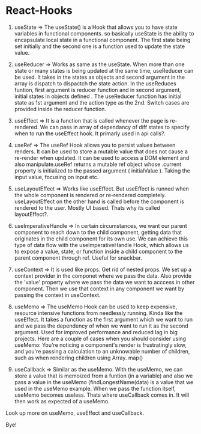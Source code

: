 # React-Hooks


1. useState => The useState() is a Hook that allows you to have state variables in functional components. 
so basically useState is the ability to encapsulate local state in a functional component. The first state being set initially and the second one is a function used to 
update the state value.

2. useReducer => Works as same as the useState. When more than one state or many states is being updated at the same time, useReducer can be used. It takes in the states as
objects and second argument in the array is dispatch to dispactch the state action. In the useReduces funtion, first argument is reducer function and
in second argument, initial states in objects defined . The useReducer function has initial state as 1st argument and the action type as the 2nd. Switch cases are provided inside the reducer function.

3. useEffect => It is a function that is called whenever the page is re-rendered. We can pass in array of dependancy of diff states to specify when to run the useEffect hook. It primarly used in api calls?.

4. useRef => The useRef Hook allows you to persist values between renders. It can be used to store a mutable value that does not cause a re-render when updated. It can be used to access a DOM element and also manipulate.useRef returns a mutable ref object whose .current property is initialized to the passed argument ( initialValue ). Taking the input value, focusing on input etc.

5. useLayoutEffect => Works like useEffect. But useEffect is runned when the whole component is rendered or re-rendered completely. useLayoutEffect on the other hand is called before the component is rendered to the user. Mostly UI based. Thats why its called layoutEffect?.

6. useImperativeHandle => In certain circumstances, we want our parent component to reach down to the child component, getting data that originates in the child component for its own use. We can achieve this type of data flow with the useImperativeHandle Hook, which allows us to expose a value, state, or function inside a child component to the parent component through ref. Useful for snackbar.

7. useContext => It is used like props. Get rid of nested props. We set up a context provider in the componet where we pass the data. Also provide the 'value' property where we pass the data we want to acccess in other component. Then we use that context in any component we want by passing the context in useContext.

8. useMemo => The useMemo Hook can be used to keep expensive, resource intensive functions from needlessly running. Kinda like the useEffect. It takes a function as the first argument which we want to run and we pass the dependency of when we want to run it as the second argument. Used for improved performance and  reduced lag in big projects. 
Here are a couple of cases when you should consider using useMemo: You're noticing a component's render is frustratingly slow, and you're passing a calculation to an unknowable number of children, such as when rendering children using Array. map()

9. useCallback => Similar as the useMemo. With the useMemo, we can store a value that is memoized from a funtion (in a variable) and also we pass a value in the useMemo    (findLongestName(data) is a value that we used in the useMemo example. When we pass the function itself, useMemo becomes useless. Thats where useCallback comes in. It will then work as expected of a useMemo.

  Look up more on useMemo, useEffect and useCallback. 
  
  Bye!

